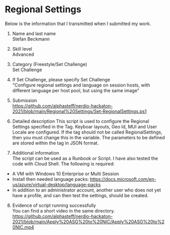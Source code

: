 # Regional Settings
Below is the information that I transmitted when I submitted my work.

1. Name and last name\
Stefan Beckmann

2. Skill level\
Advanced

3. Category (Freestyle/Set Challenge)\
Set Challenge

4. If Set Challenge, please specify Set Challenge\
"Configure regional settings and language on session hosts, with different language per host pool, but using the same image"

5. Submission\
https://github.com/alphasteff/nerdio-hackaton-2021/blob/main/Regional%20Settings/Set-RegionalSettings.ps1

6. Detailed description
This script is used to configure the Regional Settings specified in the Tag. Keyboar layouts, Geo Id, MUI and User Locale are configured.
If the tag should not be called RegionalSettings, then you must change this in the variable.
The parameters to be defined are stored within the tag in JSON format.

7. Additional information\
The script can be used as a Runbook or Script. I have also tested the code with Cloud Shell. The following is required:
- A VM with Windows 10 Enterprise or Multi Session
- Install then needed language packs:  https://docs.microsoft.com/en-us/azure/virtual-desktop/language-packs
- In addition to an administrator account, another user who does not yet have a profile, and can then test the settings, should be created.

8. Evidence of script running successfully\
You can find a short video in the same directory.
https://github.com/alphasteff/nerdio-hackaton-2021/blob/main/Apply%20ASG%20to%20NIC/Apply%20ASG%20to%20NIC.mp4

